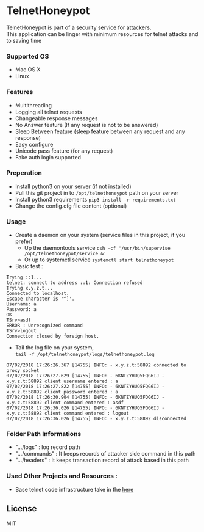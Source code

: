 # TelnetHoneypot

  TelnetHoneypot is part of a security service for attackers.
  <br>This application can be linger with minimum resources for telnet attacks and to saving time

### Supported OS

- Mac OS X
- Linux

### Features
- Multithreading
- Logging all telnet requests
- Changeable response messages
- No Answer feature (If any request is not to be answered)
- Sleep Between feature (sleep feature between any request and any response)
- Easy configure
- Unicode pass feature (for any request)
- Fake auth login supported

### Preperation
- Install python3 on your server (if not installed)
- Pull this git project in to ```/opt/telnethoneypot``` path on your server
- Install python3 requirements 
```pip3 install -r requirements.txt```
- Change the config.cfg file content (optional)

### Usage
- Create a daemon on your system (service files in this project, if you prefer)
    - Up the daemontools service ```csh -cf '/usr/bin/supervise /opt/telnethoneypot/service &'```
    - Or up to systemctl service ```systemctl start telnethoneypot```
- Basic test : 

``` 
Trying ::1...
telnet: connect to address ::1: Connection refused
Trying x.y.z.t...
Connected to localhost.
Escape character is '^]'.
Username: a
Password: a
OK
TSrv>asdf
ERROR : Unrecognized command
TSrv>logout
Connection closed by foreign host.
```

- Tail the log file on your system, 
<br>```tail -f /opt/telnethoneypot/logs/telnethoneypot.log```
```07/02/2018 17:26:20.487 [14755] INFO: - 0.0.0.0:23 socket started..
07/02/2018 17:26:26.367 [14755] INFO: - x.y.z.t:58892 connected to proxy socket
07/02/2018 17:26:27.629 [14755] INFO: - 6KNTZYHUQ5FQG6IJ - x.y.z.t:58892 client username entered : a 
07/02/2018 17:26:27.822 [14755] INFO: - 6KNTZYHUQ5FQG6IJ - x.y.z.t:58892 client password entered : a 
07/02/2018 17:26:30.904 [14755] INFO: - 6KNTZYHUQ5FQG6IJ - x.y.z.t:58892 client command entered : asdf 
07/02/2018 17:26:36.026 [14755] INFO: - 6KNTZYHUQ5FQG6IJ - x.y.z.t:58892 client command entered : logout 
07/02/2018 17:26:36.026 [14755] INFO: - x.y.z.t:58892 disconnected
```

### Folder Path Informations
- ".../logs" : log record path
- ".../commands" : It keeps records of attacker side command in this path
- ".../headers" : It keeps transaction record of attack based in this path

### Used Other Projects and Resources : 
- Base telnet code infrastructure take in the [here](http://www.binarytides.com/python-socket-server-code-example/)

License
----

MIT
